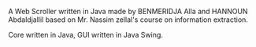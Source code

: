 A Web Scroller written in Java made by BENMERIDJA Alla and HANNOUN Abdaldjallil based on Mr. Nassim zellal's course on information extraction.

Core written in Java,
GUI written in Java Swing.